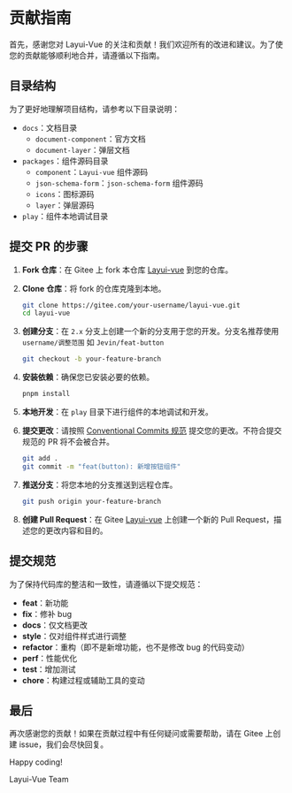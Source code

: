 # 贡献指南

首先，感谢您对 Layui-Vue 的关注和贡献！我们欢迎所有的改进和建议。为了使您的贡献能够顺利地合并，请遵循以下指南。

## 目录结构

为了更好地理解项目结构，请参考以下目录说明：

- `docs`：文档目录
  - `document-component`：官方文档
  - `document-layer`：弹层文档
- `packages`：组件源码目录
  - `component`：`Layui-vue` 组件源码
  - `json-schema-form`：`json-schema-form` 组件源码
  - `icons`：图标源码
  - `layer`：弹层源码
- `play`：组件本地调试目录

## 提交 PR 的步骤

1. **Fork 仓库**：在 Gitee 上 fork 本仓库 [Layui-vue](https://gitee.com/layui-vue/layui-vue) 到您的仓库。

2. **Clone 仓库**：将 fork 的仓库克隆到本地。
    ```bash
    git clone https://gitee.com/your-username/layui-vue.git
    cd layui-vue
    ```

3. **创建分支**：在 `2.x` 分支上创建一个新的分支用于您的开发。分支名推荐使用 `username/调整范围` 如 `Jevin/feat-button`
    ```bash
    git checkout -b your-feature-branch
    ```

4. **安装依赖**：确保您已安装必要的依赖。
    ```bash
    pnpm install
    ```

5. **本地开发**：在 `play` 目录下进行组件的本地调试和开发。

6. **提交更改**：请按照 [Conventional Commits 规范](https://www.conventionalcommits.org/zh-hans/v1.0.0/) 提交您的更改。不符合提交规范的 PR 将不会被合并。
    ```bash
    git add .
    git commit -m "feat(button): 新增按钮组件"
    ```

7. **推送分支**：将您本地的分支推送到远程仓库。
    ```bash
    git push origin your-feature-branch
    ```

8. **创建 Pull Request**：在 Gitee [Layui-vue](https://gitee.com/layui-vue/layui-vue) 上创建一个新的 Pull Request，描述您的更改内容和目的。

## 提交规范

为了保持代码库的整洁和一致性，请遵循以下提交规范：

- **feat**：新功能
- **fix**：修补 bug
- **docs**：仅文档更改
- **style**：仅对组件样式进行调整
- **refactor**：重构（即不是新增功能，也不是修改 bug 的代码变动）
- **perf**：性能优化
- **test**：增加测试
- **chore**：构建过程或辅助工具的变动


## 最后

再次感谢您的贡献！如果在贡献过程中有任何疑问或需要帮助，请在 Gitee 上创建 issue，我们会尽快回复。

Happy coding!

Layui-Vue Team
